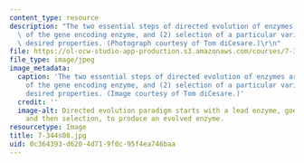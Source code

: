 ```yaml
---
content_type: resource
description: "The two essential steps of directed evolution of enzymes are: (1) mutagenesis\
  \ of the gene encoding enzyme, and (2) selection of a particular variant based on\
  \ desired properties. (Photograph courtesy of Tom diCesare.)\r\n"
file: https://ol-ocw-studio-app-production.s3.amazonaws.com/courses/7-344-directed-evolution-engineering-biocatalysts-spring-2008/0c364393d6204d719f0c95f4ea746baa_7-344s08.jpg
file_type: image/jpeg
image_metadata:
  caption: 'The two essential steps of directed evolution of enzymes are: (1) mutagenesis
    of the gene encoding enzyme, and (2) selection of a particular variant based on
    desired properties. (Image courtesy of Tom diCesare.)'
  credit: ''
  image-alt: Directed evolution paradigm starts with a lead enzyme, goes through mutagenesis,
    and then selection, to produce an evolved enzyme.
resourcetype: Image
title: 7-344s08.jpg
uid: 0c364393-d620-4d71-9f0c-95f4ea746baa
---
```

